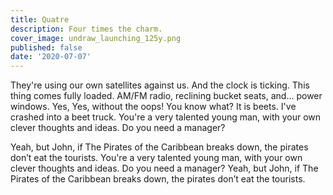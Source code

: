 ```yaml
---
title: Quatre
description: Four times the charm.
cover_image: undraw_launching_125y.png
published: false
date: '2020-07-07'
---
```

They're using our own satellites against us. And the clock is ticking. This thing comes fully loaded. AM/FM radio, reclining bucket seats, and... power windows. Yes, Yes, without the oops! You know what? It is beets. I've crashed into a beet truck. You're a very talented young man, with your own clever thoughts and ideas. Do you need a manager?

Yeah, but John, if The Pirates of the Caribbean breaks down, the pirates don’t eat the tourists. You're a very talented young man, with your own clever thoughts and ideas. Do you need a manager? Yeah, but John, if The Pirates of the Caribbean breaks down, the pirates don’t eat the tourists.
